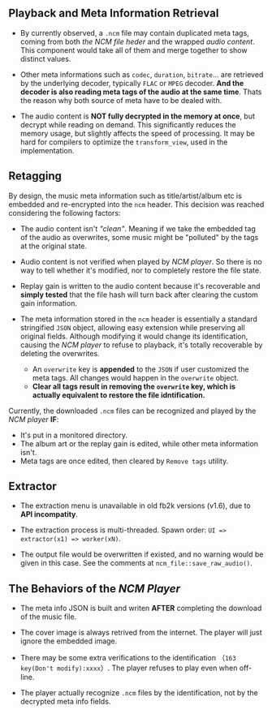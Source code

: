 ## Playback and Meta Information Retrieval

- By currently observed, a `.ncm` file may contain duplicated meta tags, coming from both _the NCM file heder_ and the wrapped _audio content_. This component would take all of them and merge together to show distinct values.

- Other meta informations such as `codec`, `duration`, `bitrate`... are retrieved by the underlying decoder, typically `FLAC` or `MPEG` decoder. **And the decoder is also reading meta tags of the audio at the same time**. Thats the reason why both source of meta have to be dealed with.

- The audio content is **NOT fully decrypted in the memory at once**, but decrypt while reading on demand. This significantly reduces the memory usage, but slightly affects the speed of processing. It may be hard for compilers to optimize the `transform_view`, used in the implementation.

## Retagging

By design, the music meta information such as title/artist/album etc is embedded and re-encrypted into the `ncm` header. This decision was reached considering the following factors:

- The audio content isn't _"clean"_. Meaning if we take the embedded tag of the audio as overwrites, some music might be "polluted" by the tags at the original state.

- Audio content is not verified when played by _NCM player_. So there is no way to tell whether it's modified, nor to completely restore the file state.

- Replay gain is written to the audio content because it's recoverable and **simply tested** that the file hash will turn back after clearing the custom gain information.

- The meta information stored in the `ncm` header is essentially a standard stringified `JSON` object, allowing easy extension while preserving all original fields. Although modifying it would change its identification, causing the _NCM player_ to refuse to playback, it's totally recoverable by deleting the overwrites.
  - An `overwrite` key is **appended** to the `JSON` if user customized the meta tags. All changes would happen in the `overwrite` object.
  - **Clear all tags result in removing the `overwrite` key, which is actually equivalent to restore the file idntification.**

Currently, the downloaded `.ncm` files can be recognized and played by the _NCM player_ **IF**:

- It's put in a monitored directory.
- The album art or the replay gain is edited, while other meta information isn't.
- Meta tags are once edited, then cleared by `Remove tags` utility.

## Extractor

- The extraction menu is unavailable in old fb2k versions (v1.6), due to **API incompatity**.

- The extraction process is multi-threaded. Spawn order: `UI => extractor(x1) => worker(xN)`.

- The output file would be overwritten if existed, and no warning would be given in this case. See the comments at
  `ncm_file::save_raw_audio()`.

## The Behaviors of the _NCM Player_

- The meta info JSON is built and writen **AFTER** completing the download of the music file.

- The cover image is always retrived from the internet. The player will just ignore the embedded image.

- There may be some extra verifications to the identification （`163 key(Don't modify):xxxx`）. The player refuses to play even when off-line.

- The player actually recognize `.ncm` files by the identification, not by the decrypted meta info fields.
